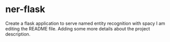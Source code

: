 # ner-flask
Create a flask application to serve named entity recognition with spacy 
I am editing the README file. Adding some more details about the project description.

